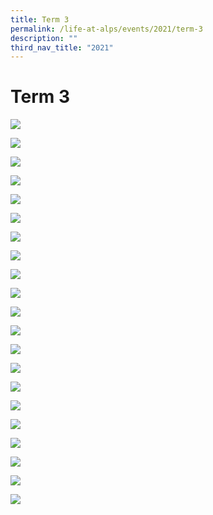 ```yaml
---
title: Term 3
permalink: /life-at-alps/events/2021/term-3
description: ""
third_nav_title: "2021"
---
```

# **Term 3**

![](/images/m%20Slide1.jpg)

![](/images/m%20Slide2.jpg)

![](/images/m%20Slide3.jpg)

![](/images/m%20Slide4.jpg)

![](/images/m%20Slide5.jpg)

![](/images/m%20Slide6.jpg)

![](/images/T3%20Slide1%20(3).jpg)

![](/images/T3%20Slide2%20(3).jpg)

![](/images/T3%20Slide3%20(3).jpg)

![](/images/T3Slide1%20(8).jpg)

![](/images/T3%20Slide2%20(8).jpg)

![](/images/T3%201.jpg)

![](/images/T3%202.jpg)

![](/images/T3%203.jpg)

![](/images/T3%204.jpg)

![](/images/T3%20Slide1%20(4).jpg)

![](/images/T3%20Slide2%20(4).jpg)

![](/images/T3%20Slide3%20(4).jpg)

![](/images/T3%20Slide4%20(4).jpg)

![](/images/T3%20Slide5%20(2).jpg)

![](/images/T3%20Slide6%20(2).jpg)